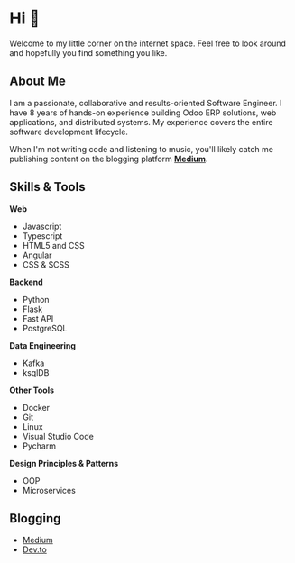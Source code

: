 # Hi 👋

Welcome to my little corner on the internet space. Feel free to look around and hopefully you find something you like.

## About Me
I am a passionate, collaborative and results-oriented Software Engineer. I have 8 years of hands-on experience building Odoo ERP solutions, web applications, and distributed systems. My experience covers the entire software development lifecycle.

When I'm not writing code and listening to music, you'll likely catch me publishing content on the blogging platform [**Medium**](https://ofelix03.medium.com/).

## Skills & Tools
**Web**
* Javascript 
* Typescript
* HTML5 and CSS
* Angular
* CSS & SCSS

**Backend**
* Python
* Flask
* Fast API
* PostgreSQL

**Data Engineering**
* Kafka
* ksqlDB

**Other Tools**
* Docker
* Git
* Linux
* Visual Studio Code
* Pycharm

**Design Principles & Patterns**
* OOP
* Microservices

## Blogging
* [Medium](ofelix03.medium.com)
* [Dev.to](https://dev.to/ofelix03)


